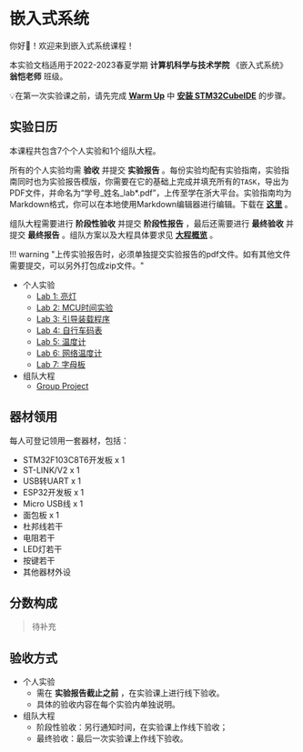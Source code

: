 # 嵌入式系统

你好👋！欢迎来到嵌入式系统课程！

本实验文档适用于2022-2023春夏学期 **计算机科学与技术学院** 《嵌入式系统》 **翁恺老师** 班级。

💡在第一次实验课之前，请先完成 **<u>[Warm Up](warm_up.md)</u>** 中 **<u>[安装 STM32CubeIDE](warm_up.md#1-stm32cubeide-安装)</u>** 的步骤。

## 实验日历

本课程共包含7个个人实验和1个组队大程。

所有的个人实验均需 **验收** 并提交 **实验报告** 。每份实验均配有实验指南，实验指南同时也为实验报告模版，你需要在它的基础上完成并填充所有的`TASK`，导出为PDF文件，并命名为“学号_姓名_lab*.pdf”，上传至学在浙大平台。实验指南均为Markdown格式，你可以在本地使用Markdown编辑器进行编辑。下载在 **<u>[这里](download.md)</u>** 。

组队大程需要进行 **阶段性验收** 并提交 **阶段性报告** ，最后还需要进行 **最终验收** 并提交 **最终报告** 。组队方案以及大程具体要求见 **<u>[大程概览](project/project.md)</u>** 。

!!! warning "上传实验报告时，必须单独提交实验报告的pdf文件。如有其他文件需要提交，可以另外打包成zip文件。"

- 个人实验
    - [Lab 1: 亮灯](lab1/lab1.md)
    - [Lab 2: MCU时间实验](lab2/lab2.md)
    - [Lab 3: 引导装载程序](lab3/lab3.md)
    - [Lab 4: 自行车码表](lab4/lab4.md)
    - [Lab 5: 温度计](lab5/lab5.md)
    - [Lab 6: 网络温度计](lab6/lab6.md)
    - [Lab 7: 字母板](lab7/lab7.md)
- 组队大程
    - [Group Project](project/project.md)

## 器材领用

每人可登记领用一套器材，包括：

- STM32F103C8T6开发板 x 1
- ST-LINK/V2 x 1
- USB转UART x 1
- ESP32开发板 x 1
- Micro USB线 x 1
- 面包板 x 1
- 杜邦线若干
- 电阻若干
- LED灯若干
- 按键若干
- 其他器材外设

## 分数构成

> 待补充

## 验收方式

- 个人实验
    - 需在 **实验报告截止之前** ，在实验课上进行线下验收。
    - 具体的验收内容在每个实验内单独说明。
- 组队大程
    - 阶段性验收：另行通知时间，在实验课上作线下验收；
    - 最终验收：最后一次实验课上作线下验收。